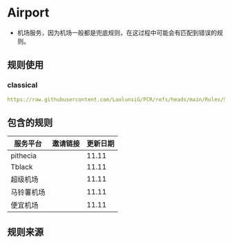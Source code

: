 # Airport
- 机场服务，因为机场一般都是兜底规则，在这过程中可能会有匹配到错误的规则。

## 规则使用
### classical
```yaml
https://raw.githubusercontent.com/LaolunsiG/PCR/refs/heads/main/Rules/Shadowrocket/Airport/Airport-Classical.list
```


## 包含的规则

| 服务平台 | 邀请链接 | 更新日期 |
|--|--|--|
| pithecia |  |11.11|
|Tblack||11.11|
|超级机场| |11.11|
|马铃薯机场| |11.11|
|便宜机场| |11.11|


## 规则来源
